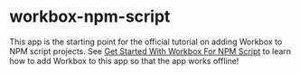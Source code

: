 # workbox-npm-script

This app is the starting point for the official tutorial on adding Workbox
to NPM script projects. See [Get Started With Workbox For NPM Script][Tutorial]
to learn how to add Workbox to this app so that the app works offline!

[Tutorial]: https://developers.google.com/web/tools/workbox/get-started/npm-script